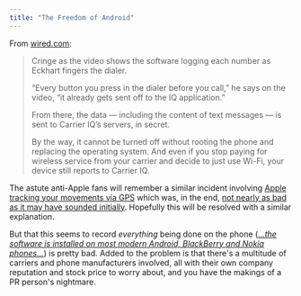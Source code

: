 ```yaml
---
title: "The Freedom of Android"
---
```

<p>From <a href="http://www.wired.com/threatlevel/2011/11/secret-software-logging-video/">wired.com</a>:</p>
<blockquote><p>
  Cringe as the video shows the software logging each number as Eckhart fingers the dialer.</p>
<p>  “Every button you press in the dialer before you call,” he says on the video, “it already gets sent off to the IQ application.”</p>
<p>  From there, the data — including the content of  text messages — is sent to Carrier IQ’s servers, in secret.</p>
<p>  By the way, it cannot be turned off without rooting the phone and replacing the operating system. And even if you stop paying for wireless service from your carrier and decide to just use Wi-Fi, your device still reports to Carrier IQ.
</p></blockquote>
<p>The astute anti-Apple fans will remember a similar incident involving <a href="https://chrisenns.com/2011/04/20/my-iphone-is-tracking-my-every-movement/">Apple tracking your movements via GPS</a> which was, in the end, <a href="https://chrisenns.com/2011/04/27/iphone-tracking-follow-up-from-apple/">not nearly as bad as it may have sounded initially</a>. Hopefully this will be resolved with a similar explanation.</p>
<p>But that this seems to record <em>everything</em> being done on the phone (<em><a href="http://www.wired.com/threatlevel/2011/11/secret-software-logging-video/">...the software is installed on most modern Android, BlackBerry and Nokia phones...</a></em>) is pretty bad. Added to the problem is that there's a multitude of carriers and phone manufacturers involved, all with their own company reputation and stock price to worry about, and you have the makings of a PR person's nightmare.</p>
